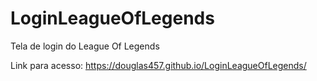 # LoginLeagueOfLegends
Tela de login do League Of Legends

Link para acesso:
https://douglas457.github.io/LoginLeagueOfLegends/
